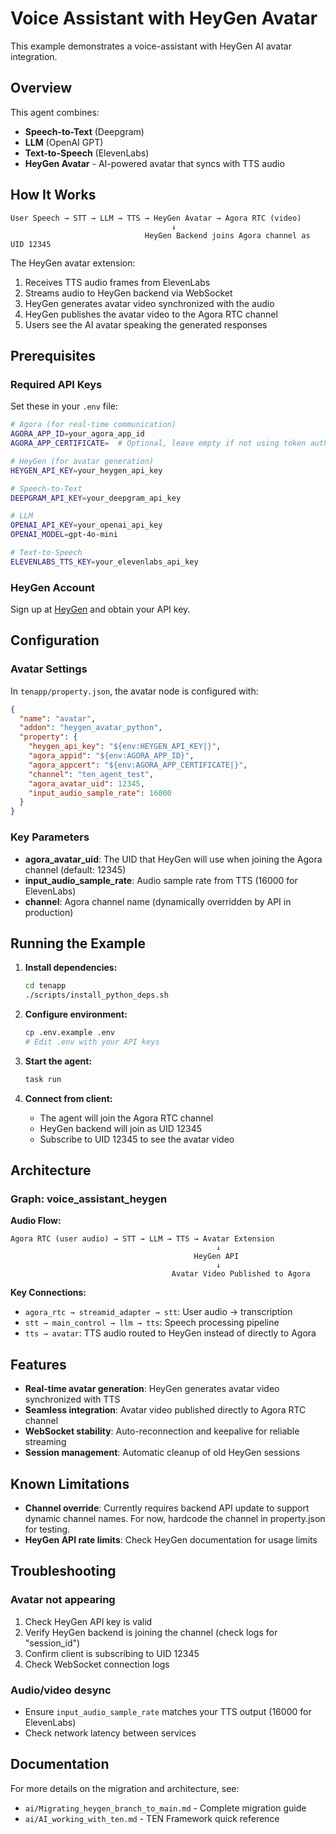 # Voice Assistant with HeyGen Avatar

This example demonstrates a voice-assistant with HeyGen AI avatar integration.

## Overview

This agent combines:
- **Speech-to-Text** (Deepgram)
- **LLM** (OpenAI GPT)
- **Text-to-Speech** (ElevenLabs)
- **HeyGen Avatar** - AI-powered avatar that syncs with TTS audio

## How It Works

```
User Speech → STT → LLM → TTS → HeyGen Avatar → Agora RTC (video)
                                    ↓
                              HeyGen Backend joins Agora channel as UID 12345
```

The HeyGen avatar extension:
1. Receives TTS audio frames from ElevenLabs
2. Streams audio to HeyGen backend via WebSocket
3. HeyGen generates avatar video synchronized with the audio
4. HeyGen publishes the avatar video to the Agora RTC channel
5. Users see the AI avatar speaking the generated responses

## Prerequisites

### Required API Keys

Set these in your `.env` file:

```bash
# Agora (for real-time communication)
AGORA_APP_ID=your_agora_app_id
AGORA_APP_CERTIFICATE=  # Optional, leave empty if not using token auth

# HeyGen (for avatar generation)
HEYGEN_API_KEY=your_heygen_api_key

# Speech-to-Text
DEEPGRAM_API_KEY=your_deepgram_api_key

# LLM
OPENAI_API_KEY=your_openai_api_key
OPENAI_MODEL=gpt-4o-mini

# Text-to-Speech
ELEVENLABS_TTS_KEY=your_elevenlabs_api_key
```

### HeyGen Account

Sign up at [HeyGen](https://www.heygen.com/) and obtain your API key.

## Configuration

### Avatar Settings

In `tenapp/property.json`, the avatar node is configured with:

```json
{
  "name": "avatar",
  "addon": "heygen_avatar_python",
  "property": {
    "heygen_api_key": "${env:HEYGEN_API_KEY|}",
    "agora_appid": "${env:AGORA_APP_ID}",
    "agora_appcert": "${env:AGORA_APP_CERTIFICATE|}",
    "channel": "ten_agent_test",
    "agora_avatar_uid": 12345,
    "input_audio_sample_rate": 16000
  }
}
```

### Key Parameters

- **agora_avatar_uid**: The UID that HeyGen will use when joining the Agora channel (default: 12345)
- **input_audio_sample_rate**: Audio sample rate from TTS (16000 for ElevenLabs)
- **channel**: Agora channel name (dynamically overridden by API in production)

## Running the Example

1. **Install dependencies:**
   ```bash
   cd tenapp
   ./scripts/install_python_deps.sh
   ```

2. **Configure environment:**
   ```bash
   cp .env.example .env
   # Edit .env with your API keys
   ```

3. **Start the agent:**
   ```bash
   task run
   ```

4. **Connect from client:**
   - The agent will join the Agora RTC channel
   - HeyGen backend will join as UID 12345
   - Subscribe to UID 12345 to see the avatar video

## Architecture

### Graph: voice_assistant_heygen

**Audio Flow:**
```
Agora RTC (user audio) → STT → LLM → TTS → Avatar Extension
                                              ↓
                                         HeyGen API
                                              ↓
                                    Avatar Video Published to Agora
```

**Key Connections:**
- `agora_rtc → streamid_adapter → stt`: User audio → transcription
- `stt → main_control → llm → tts`: Speech processing pipeline
- `tts → avatar`: TTS audio routed to HeyGen instead of directly to Agora

## Features

- **Real-time avatar generation**: HeyGen generates avatar video synchronized with TTS
- **Seamless integration**: Avatar video published directly to Agora RTC channel
- **WebSocket stability**: Auto-reconnection and keepalive for reliable streaming
- **Session management**: Automatic cleanup of old HeyGen sessions

## Known Limitations

- **Channel override**: Currently requires backend API update to support dynamic channel names. For now, hardcode the channel in property.json for testing.
- **HeyGen API rate limits**: Check HeyGen documentation for usage limits

## Troubleshooting

### Avatar not appearing

1. Check HeyGen API key is valid
2. Verify HeyGen backend is joining the channel (check logs for "session_id")
3. Confirm client is subscribing to UID 12345
4. Check WebSocket connection logs

### Audio/video desync

- Ensure `input_audio_sample_rate` matches your TTS output (16000 for ElevenLabs)
- Check network latency between services

## Documentation

For more details on the migration and architecture, see:
- `ai/Migrating_heygen_branch_to_main.md` - Complete migration guide
- `ai/AI_working_with_ten.md` - TEN Framework quick reference
